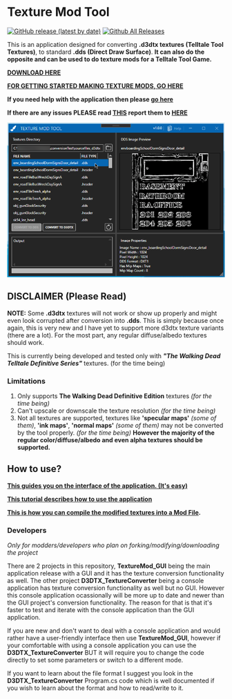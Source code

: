 # Texture Mod Tool

[![GitHub release (latest by date)](https://img.shields.io/github/v/release/Telltale-Modding-Group/DDS-D3DTX-Converter)](https://github.com/Telltale-Modding-Group/DDS-D3DTX-Converter/releases)
[![Github All Releases](https://img.shields.io/github/downloads/Telltale-Modding-Group/DDS-D3DTX-Converter/total.svg)](https://github.com/Telltale-Modding-Group/DDS-D3DTX-Converter/releases)  

This is an application designed for converting **.d3dtx textures (Telltale Tool Textures)**, to standard **.dds (Direct Draw Surface)**. **It can also do the opposite and can be used to do texture mods for a Telltale Tool Game.** 

**[DOWNLOAD HERE](https://github.com/Telltale-Modding-Group/DDS-D3DTX-Converter/releases)**

**[FOR GETTING STARTED MAKING TEXTURE MODS, GO HERE](https://github.com/Telltale-Modding-Group/DDS-D3DTX-Converter/wiki/%5BTutorial%5D--How-to-make-a-Texture-Mod-(Part-1))**

**If you need help with the application then please [go here](https://github.com/Telltale-Modding-Group/DDS-D3DTX-Converter/wiki)**

**If there are any issues PLEASE read [THIS](https://github.com/Telltale-Modding-Group/DDS-D3DTX-Converter/wiki/%5BHelp%5D---Reporting-an-Issue-or-Bug) report them to [HERE](https://github.com/Telltale-Modding-Group/DDS-D3DTX-Converter/issues)**

![Main 1](tutorial-screenshots/mainThumb.png)

## DISCLAIMER (Please Read)

**NOTE:** Some **.d3dtx** textures will not work or show up properly and might even look corrupted after conversion into **.dds**. This is simply because once again, this is very new and I have yet to support more d3dtx texture variants (there are a lot). For the most part, any regular diffuse/albedo textures should work.

This is currently being developed and tested only with ***"The Walking Dead Telltale Definitive Series"*** textures. (for the time being)

### Limitations

1. Only supports **The Walking Dead Definitive Edition** textures *(for the time being)*
2. Can't upscale or downscale the texture resolution *(for the time being)*
3. Not all textures are supported, textures like **'specular maps'** *(some of them)*, **'ink maps'**, **'normal maps'** *(some of them)* may not be converted by the tool properly. *(for the time being)* **However the majority of the regular color/diffuse/albedo and even alpha textures should be supported.**

## How to use?

**[This guides you on the interface of the application. (It's easy)](https://github.com/Telltale-Modding-Group/DDS-D3DTX-Converter/wiki/%5BHelp%5D-Application-Guide)**

**[This tutorial describes how to use the application](https://github.com/Telltale-Modding-Group/DDS-D3DTX-Converter/wiki/%5BTutorial%5D--How-to-make-a-Texture-Mod-(Part-1))**

**[This is how you can compile the modified textures into a Mod File](https://github.com/Telltale-Modding-Group/DDS-D3DTX-Converter/wiki/%5BTutorial%5D--How-to-make-a-Texture-Mod-(Part-2)).**

### Developers

*Only for modders/developers who plan on forking/modifying/downloading the project*

There are 2 projects in this repository, **TextureMod_GUI** being the main application release with a GUI and it has the texture conversion functionality as well. The other project **D3DTX_TextureConverter** being a console application has texture conversion functionality as well but no GUI. However this console application ocassionally will be more up to date and newer than the GUI project's conversion functionality. The reason for that is that it's faster to test and iterate with the console application than the GUI application.

If you are new and don't want to deal with a console application and would rather have a user-friendly interface then use **TextureMod_GUI**, however if your comfortable with using a console application you can use the  **D3DTX_TextureConverter** BUT it will require you to change the code directly to set some parameters or switch to a different mode.

If you want to learn about the file format I suggest you look in the **D3DTX_TextureConverter** Program.cs code which is well documented if you wish to learn about the format and how to read/write to it.
